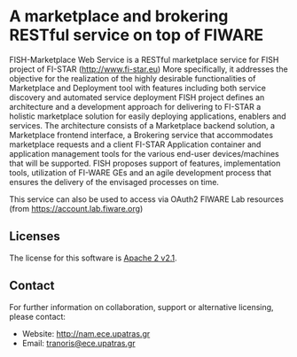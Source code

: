 A marketplace and brokering RESTful service on top of FIWARE
==========

FISH-Marketplace Web Service is a RESTful marketplace service for FISH project of FI-STAR (http://www.fi-star.eu)
More specifically, it addresses the objective for the realization of the highly desirable functionalities of Marketplace and Deployment tool with features including both service discovery and automated service deployment  FISH project defines an architecture and a development approach for delivering to FI-STAR a holistic marketplace solution for easily deploying applications, enablers and services. The architecture consists of a Marketplace backend solution, a Marketplace frontend interface, a Brokering service that accommodates marketplace requests and a client FI-STAR Application container and application management tools for the various end-user devices/machines that will be supported. FISH proposes support of features, implementation tools, utilization of FI-WARE GEs and an agile development process that ensures the delivery of the envisaged processes on time. 

This service can also be used to access via OAuth2 FIWARE Lab resources (from https://account.lab.fiware.org)


Licenses
--------

The license for this software is [Apache 2 v2.1](./src/license/header.txt).

Contact
-------

For further information on collaboration, support or alternative licensing, please contact:

* Website: http://nam.ece.upatras.gr
* Email: tranoris@ece.upatras.gr
